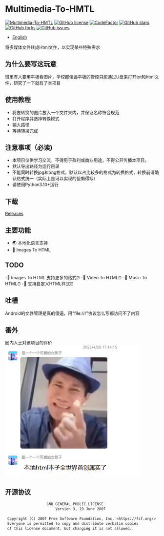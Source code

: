 # Multimedia-To-HMTL
[![Multimedia-To-HMTL](https://img.shields.io/github/v/release/zhicheng233/Multimedia-To-HMTL?color=ffaefe&label=Multimedia-To-HMTL)](https://github.com/zhicheng233/Multimedia-To-HMTL/releases/latest)
[![GitHub license](https://img.shields.io/github/license/zhicheng233/Multimedia-To-HMTL)](https://github.com/zhicheng233/Multimedia-To-HMTL/blob/main/LICENSE)
[![CodeFactor](https://www.codefactor.io/repository/github/zhicheng233/Multimedia-To-HMTL/badge)](https://www.codefactor.io/repository/github/zhicheng233/Multimedia-To-HMTL)
[![GitHub stars](https://img.shields.io/github/stars/zhicheng233/Multimedia-To-HMTL)](https://github.com/zhicheng233/Multimedia-To-HMTL/stargazers)
[![GitHub forks](https://img.shields.io/github/forks/zhicheng233/Multimedia-To-HMTL)](https://github.com/zhicheng233/Multimedia-To-HMTL/network/members)
[![GitHub issues](https://img.shields.io/github/issues/zhicheng233/Multimedia-To-HMTL)](https://github.com/zhicheng233/Multimedia-To-HMTL/issues)

* [English](doc/README.en.md) 

将多媒体文件转成Html文件，以实现某些特殊需求

## 为什么要写这玩意

班里有人要用平板看图片，学校那傻逼平板的管控只能通过U盘来打开txt和html文件，研究了一下就有了本项目

## 使用教程
* 将要转换的图片放入一个文件夹内，并保证名称符合规范
* 打开程序并选择转换模式
* 输入路径
* 等待转换完成

## 注意事项（必读)
* 本项目仅供学习交流，不得用于盈利或商业用途，不得公开传播本项目。
* 默认导出路径为运行目录
* 不能同时转换jpg和png格式，默认以占比较多的格式为转换格式，转换前请确认格式统一（实际上是可以实现的但懒得写）
* 请使用Python3.10+运行

## 下载
[Releases](https://github.com/zhicheng233/Multimedia-To-HMTL/releases) 

## 主要功能
- 🌏 本地化语言支持
- 📌 Images To HTML

## TODO
-📌 Images To HTML 支持更多的格式⏰
-📌 Video To HTML⏰
-📌 Music To HTML⏰
-📌 支持自定义HTML样式⏰
## 吐槽
Android的文件管理是真的傻逼，用"file:///"协议怎么写都访问不了内容

## 番外
圈内人士对该项目的评价
<img src="doc/guatan.png"/>

## 开源协议
```text
                   GNU GENERAL PUBLIC LICENSE
                       Version 3, 29 June 2007

 Copyright (C) 2007 Free Software Foundation, Inc. <https://fsf.org/>
 Everyone is permitted to copy and distribute verbatim copies
 of this license document, but changing it is not allowed.
```